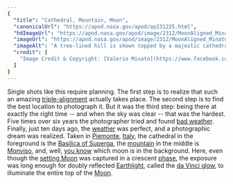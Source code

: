 ```yaml
---
{
  "title": "Cathedral, Mountain, Moon",
  "canonicalUrl": "https://apod.nasa.gov/apod/ap231225.html",
  "hdImageUrl": "https://apod.nasa.gov/apod/image/2312/MoonAligned_Minato_2974.jpg",
  "imageUrl": "https://apod.nasa.gov/apod/image/2312/MoonAligned_Minato_960.jpg",
  "imageAlt": "A tree-lined hill is shown topped by a majestic cathedral. Directly behind the cathedral is of a triangular-shaped mountain top. Directly behind the mountain is a crescent moon, although the exposure is long enough to see the rest of lunar circle. Please see the explanation for more detailed information.",
  "credit": [
    "Image Credit & Copyright: [Valerio Minato](https://www.facebook.com/ValerioMinatoPh)"
  ]
}
---
```


Single shots like this require planning. The first step is to realize that such an amazing [triple-alignment](https://apod.nasa.gov/apod/ap150624.html) actually takes place. The second step is to find the best location to photograph it. But it was the third step: being there at exactly the right time -- and when the sky was clear -- that was the hardest. Five times over six years the photographer tried and found [bad weather](https://apod.nasa.gov/apod/ap210613.html). Finally, just ten days ago, the [weather](https://climatekids.nasa.gov/menu/weather-and-climate/) was perfect, and a photographic dream was realized. Taken in [Piemonte](https://youtu.be/oT5LB8wMNHI), [Italy](https://en.wikipedia.org/wiki/Italy), the cathedral in the foreground is the [Basilica of Superga](https://en.wikipedia.org/wiki/Basilica_of_Superga), the [mountain](https://en.wikipedia.org/wiki/Monte_Viso#/media/File:Monviso_-_panoramica_cresta_da_Ostanetta.jpg) in the middle is [Monviso](https://youtu.be/ViA0MrOkv_Y), and, well, [you know](https://post.bark.co/wp-content/uploads/2017/06/u4nf59H.png) which moon is in the background. Here, even though the [setting Moon](https://apod.nasa.gov/apod/ap200322.html) was captured in a crescent [phase](https://svs.gsfc.nasa.gov/5187/), the exposure was long enough for doubly reflected [Earthlight](https://en.wikipedia.org/wiki/Earthlight_(astronomy)), called the [da Vinci glow](https://apod.nasa.gov/apod/ap190926.html), to illuminate the entire top of the [Moon](https://science.nasa.gov/moon/).
